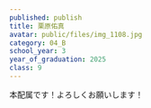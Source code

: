 ```yaml
---
published: publish
title: 栗原佑真
avatar: public/files/img_1108.jpg
category: 04_B
school_year: 3
year_of_graduation: 2025
class: 9
---
```

<!--StartFragment-->

本配属です！よろしくお願いします！

<!--EndFragment-->